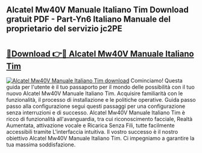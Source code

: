 ## Alcatel Mw40V Manuale Italiano Tim Download gratuit PDF - Part-Yn6 Italiano Manuale del proprietario del servizio jc2PE

# <h2><a href="http://dfebtrf.blite.top/?on=Alcatel+Mw40V+Manuale+Italiano+Tim">🔗Download 👉🔴 Alcatel Mw40V Manuale Italiano Tim</a></h2>

[![Alcatel Mw40V Manuale Italiano Tim download](https://i.imgur.com/lujVjoI.png)](http://dfebtrf.blite.top/?on=Alcatel+Mw40V+Manuale+Italiano+Tim)
Cominciamo! Questa guida per l'utente è il tuo passaporto per il mondo delle possibilità con il tuo nuovo Alcatel Mw40V Manuale Italiano Tim. Acquisire familiarità con le funzionalità, il processo di installazione e le politiche operative. Guida passo passo alla configurazione segui questi passaggi per una configurazione senza interruzioni e di successo. Alcatel Mw40V Manuale Italiano Tim è ricco di funzionalità all'avanguardia, tra cui riconoscimento facciale, Realtà Aumentata, attivazione vocale e Ricarica Senza Fili, tutte facilmente accessibili tramite L'interfaccia intuitiva. Il vostro successo è il nostro obiettivo Alcatel Mw40V Manuale Italiano Tim. Ci impegniamo a garantire la tua massima soddisfazione.
